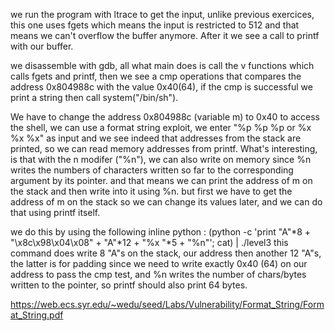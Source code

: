 we run the program with ltrace to get the input, unlike previous exercices, this one uses fgets which means the input is restricted to 512 and that means we can't overflow the buffer anymore. After it we see a call to printf with our buffer.

we disassemble with gdb, all what main does is call the v functions which calls fgets and printf, then we see a cmp operations that compares the address 0x804988c with the value 0x40(64), if the cmp is successful we print a string then call system("/bin/sh").

We have to change the address 0x804988c (variable m) to 0x40 to access the shell, we can use a format string exploit, we enter "%p %p %p or %x %x %x" as input and we see indeed that addresses from the stack are printed, so we can read memory addresses from printf. What's interesting, is that with the n modifer ("%n"), we can also write on memory since %n writes the numbers of characters written so far to the corresponding argument by its pointer. and that means we can print the address of m on the stack and then write into it using %n. but first we have to get the address of m on the stack so we can change its values later, and we can do that using printf itself.

we do this by using the following inline python :
(python -c 'print "A"*8 + "\x8c\x98\x04\x08" + "A"*12 + "%x "*5 + "%n"'; cat) | ./level3
this command does write 8 "A"s on the stack, our address then another 12 "A"s, the latter is for padding since we need to write exactly 0x40 (64) on our address to pass the cmp test, and %n writes the number of chars/bytes written to the pointer, so printf should also print 64 bytes.

https://web.ecs.syr.edu/~wedu/seed/Labs/Vulnerability/Format_String/Format_String.pdf